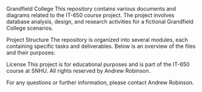 Grandfield College
This repository contains various documents and diagrams related to the IT-650 course project. The project involves database analysis, design, and research activities for a fictional Grandfield College scenarios.

Project Structure
The repository is organized into several modules, each containing specific tasks and deliverables. Below is an overview of the files and their purposes:

License
This project is for educational purposes and is part of the IT-650 course at SNHU. All rights reserved by Andrew Robinson.

For any questions or further information, please contact Andrew Robinson.